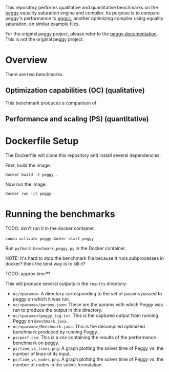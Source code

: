 This repository performs qualitative and quantitative benchmarks on the [peggy](https://goto.ucsd.edu/~mstepp/peggy/) equality saturation engine and compiler. Its purpose is to compare peggy's performance to [eggcc](https://github.com/egraphs-good/eggcc), another optimizing compiler using equality saturation, on similar example files.

For the original peggy project, please refer to the [peggy documentation](https://goto.ucsd.edu/~mstepp/peggy/). This is not the original peggy project.

# Overview

There are two benchmarks.

## Optimization capabilities (OC) (qualitative)

This benchmark produces a comparison of 


## Performance and scaling (PS) (quantitative)


# Dockerfile Setup
The Dockerfile will clone this repository and install several dependencies.

First, build the image:

```
docker build -t peggy .
```

Now run the image.
```
docker run -it peggy
```

# Running the benchmarks

TODO: don't run it in the docker container. 

`conda activate peggy`
`docker start peggy`

Run `python3 benchmark_peggy.py` in the Docker container.

NOTE: It's hard to stop the benchmark file because it runs subprocesses in docker? think the best way is to kill it?

TODO: approx time??

This will produce several outputs in the `results` directory:

- `oc/<params>`: A directory corresponding to the set of params passed to peggy on which it was run.
- `oc/<params>/params.json`: These are the params with which Peggy was run to produce the output in this directory.
- `oc/<params>/peggy_log.txt`: This is the captured output from running Peggy on `Benchmark.java`.
- `oc/<params>/Benchmark.java`: This is the decompiled optimized benchmark produced by running Peggy.
- `ps/perf.csv`: This is a csv containing the results of the performance benchmark on peggy.
- `ps/time_vs_lines.png`: A graph plotting the solver time of Peggy vs. the number of lines of its input.
- `ps/time_vs_nodes.png`: A graph plotting the solver time of Peggy vs. the number of nodes in the solver formulation.
